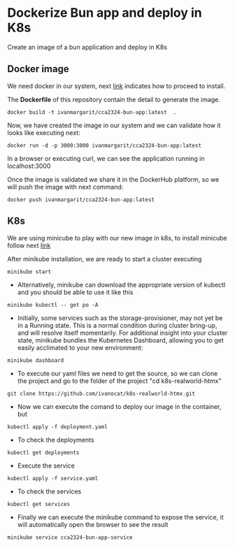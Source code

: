 # Dockerize Bun app and deploy in K8s
Create an image of a bun application and deploy in K8s

## Docker image
We need docker in our system, next [link](https://docs.docker.com/get-docker/) indicates how to proceed to install.

The **Dockerfile** of this repository contain the detail to generate the image.

```
docker build -t ivanmargarit/cca2324-bun-app:latest  .
```

Now, we have created the image in our system and we can validate how it looks like executing next:

```
docker run -d -p 3000:3000 ivanmargarit/cca2324-bun-app:latest
```
In a browser or executing curl, we can see the application running in localhost:3000

Once the image is validated we share it in the DockerHub platform, so we will push the image with next command:

```
docker push ivanmargarit/cca2324-bun-app:latest
```

## K8s 
We are using minicube to play with our new image in k8s, to install minicube follow next [link](https://minikube.sigs.k8s.io/docs/start/)

After minikube installation, we are ready to start a cluster executing 

```
minikube start
```

- Alternatively, minikube can download the appropriate version of kubectl and you should be able to use it like this 

```
minikube kubectl -- get po -A
```

- Initially, some services such as the storage-provisioner, may not yet be in a Running state. This is a normal condition during cluster bring-up, and will resolve itself momentarily. For additional insight into your cluster state, minikube bundles the Kubernetes Dashboard, allowing you to get easily acclimated to your new environment:

```
minikube dashboard
```

- To execute our yaml files we need to get the source, so we can clone the project and go to the folder of the project "cd k8s-realworld-htmx"

```
git clone https://github.com/ivanocat/k8s-realworld-htmx.git
```

- Now we can execute the comand to deploy our image in the container, but 

```
kubectl apply -f deployment.yaml
```

- To check the deployments

```
kubectl get deployments
```

- Execute the service

```
kubectl apply -f service.yaml
```

- To check the services

```
kubectl get services
```

- Finally we can execute the minikube command to expose the service, it will automatically open the browser to see the result

```
minikube service cca2324-bun-app-service
```
